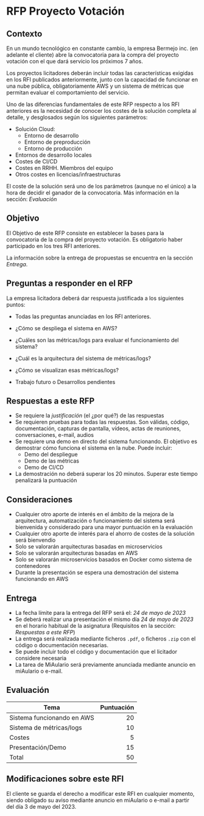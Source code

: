 # RFP Proyecto Votación

## Contexto

En un mundo tecnológico en constante cambio, la empresa Bermejo inc. (en adelante el cliente) abre la convocatoria para la compra del proyecto votación con el que dará servicio los próximos 7 años.

Los proyectos licitadores deberán incluir todas las características exigidas en los RFI publicados anteriormente, junto con la capacidad de funcionar en una nube pública, obligatoriamente AWS y un sistema de métricas que permitan evaluar el comportamiento del servicio.

Uno de las diferencias fundamentales de este RFP respecto a los RFI anteriores es la necesidad de conocer los costes de la solución completa al detalle, y desglosados según los siguientes parámetros:

* Solución Cloud:
  * Entorno de desarrollo
  * Entorno de preproducción
  * Entorno de producción
* Entornos de desarrollo locales
* Costes de CI/CD
* Costes en RRHH. Miembros del equipo
* Otros costes en licencias/infraestructuras

El coste de la solución será uno de los parámetros (aunque no el único) a la hora de decidir el ganador de la convocatoria. Más información en la sección: *Evaluación*

## Objetivo

El Objetivo de este RFP consiste en establecer la bases para la convocatoria de la compra del proyecto votación. Es obligatorio haber participado en los tres RFI anteriores.

La información sobre la entrega de propuestas se encuentra en la sección *Entrega*.

## Preguntas a responder en el RFP

La empresa licitadora deberá dar respuesta justificada a los siguientes puntos:

* Todas las preguntas anunciadas en los RFI anteriores.

* ¿Cómo se despliega el sistema en AWS?
* ¿Cuáles son las métricas/logs para evaluar el funcionamiento del sistema?
* ¿Cuál es la arquitectura del sistema de métricas/logs?
* ¿Cómo se visualizan esas métricas/logs?
* Trabajo futuro o Desarrollos pendientes

## Respuestas a este RFP

* Se requiere la *justificación* (el ¿por qué?) de las respuestas
* Se requieren pruebas para todas las respuestas. Son válidas, código, documentación, capturas de pantalla, vídeos, actas de reuniones, conversaciones, e-mail, audios
* Se requiere una demo en directo del sistema funcionando. El objetivo es demostrar cómo funciona el sistema en la nube. Puede incluir:
  * Demo del despliegue
  * Demo de las métricas
  * Demo de CI/CD
* La demostración no deberá superar los 20 minutos. Superar este tiempo penalizará la puntuación

## Consideraciones

* Cualquier otro aporte de interés en el ámbito de la mejora de la arquitectura, automatización o funcionamiento del sistema será bienvenida y considerado para una mayor puntuación en la evaluación
* Cualquier otro aporte de interés para el ahorro de costes de la solución será bienvendio
* Solo se valorarán arquitecturas basadas en microservicios
* Solo se valorarán arquitecturas basadas en AWS
* Solo se valorarán microservicios basados en Docker como sistema de contenedores
* Durante la presentación se espera una demostración del sistema funcionando en AWS

## Entrega

* La fecha límite para la entrega del RFP será el: *24 de mayo de 2023*
* Se deberá realizar una presentación el mismo día *24 de mayo de 2023* en el horario habitual de la asignatura (Requisitos en la sección: *Respuestas a este RFP*)
* La entrega será realizada mediante ficheros `.pdf`, o ficheros `.zip` con el código o documentación necesarias.
* Se puede incluir todo el código y documentación que el licitador considere necesaria
* La tarea de MiAulario será previamente anunciada mediante anuncio en miAulario o e-mail.

## Evaluación

| Tema                                         | Puntuación |
| -------------                                |       ---: |
| Sistema funcionando en AWS                           | 20 |
| Sistema de métricas/logs                             | 10 |
| Costes                                               | 5  |
| Presentación/Demo                                    | 15 |
| Total                                                | 50 |

## Modificaciones sobre este RFI

El cliente se guarda el derecho a modificar este RFI en cualquier momento, siendo obligado su aviso mediante anuncio en miAulario o e-mail a partir del día 3 de mayo del 2023.

